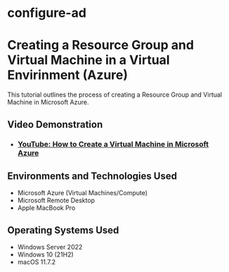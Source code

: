 # configure-ad<p align="center">

</p>

<h1>Creating a Resource Group and Virtual Machine in a Virtual Envirinment (Azure)</h1>
This tutorial outlines the process of creating a Resource Group and Virtual Machine in Microsoft Azure.<br />


<h2>Video Demonstration</h2>

- ### [YouTube: How to Create a Virtual Machine in Microsoft Azure](https://www.youtube.com)

<h2>Environments and Technologies Used</h2>

- Microsoft Azure (Virtual Machines/Compute)
- Microsoft Remote Desktop
- Apple MacBook Pro


<h2>Operating Systems Used </h2>

- Windows Server 2022
- Windows 10 (21H2)
- macOS 11.7.2
